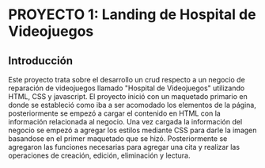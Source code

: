
# PROYECTO 1: Landing de Hospital de Videojuegos

## Introducción

Este proyecto trata sobre el desarrollo un crud respecto a un negocio de reparación de videojuegos llamado "Hospital de Videojuegos" utilizando HTML, CSS y javascript. El proyecto inició 
con un maquetado primario en donde se estableció como iba a ser acomodado los elementos de la página, posteriormente se empezó a cargar el contenido en HTML con la información relacionada al negocio. Una vez cargada la información del negocio se empezó a agregar los estilos mediante CSS para darle la imagen basandose en el primer maquetado que se hizó. Posteriormente se agregaron las funciones necesarias para agregar una cita y realizar las operaciones de creación, edición, eliminación y lectura.

